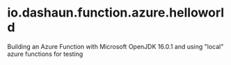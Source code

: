 # io.dashaun.function.azure.helloworld
Building an Azure Function with Microsoft OpenJDK 16.0.1 and using "local" azure functions for testing
